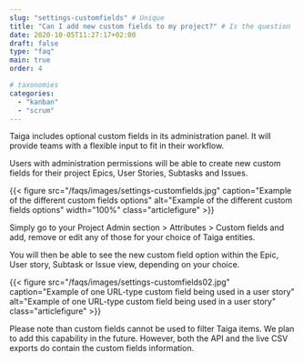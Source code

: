 ```yaml
---
slug: "settings-customfields" # Unique
title: "Can I add new custom fields to my project?" # Is the question
date: 2020-10-05T11:27:17+02:00
draft: false
type: "faq"
main: true
order: 4

# taxonomies
categories:
  - "kanban"
  - "scrum"
---
```


Taiga includes optional custom fields in its administration panel. It will provide teams with a flexible input to fit in their workflow.

Users with administration permissions will be able to create new custom fields for their project Epics, User Stories, Subtasks and Issues.


{{< figure src="/faqs/images/settings-customfields.jpg" caption="Example of the different custom fields options" alt="Example of the different custom fields options" width="100%" class="articlefigure" >}}

Simply go to your Project Admin section > Attributes > Custom fields and add, remove or edit any of those for your choice of Taiga entities.

You will then be able to see the new custom field option within the Epic, User story, Subtask or Issue view, depending on your choice.

{{< figure src="/faqs/images/settings-customfields02.jpg" caption="Example of one URL-type custom field being used in a user story" alt="Example of one URL-type custom field being used in a user story" class="articlefigure" >}}


Please note than custom fields cannot be used to filter Taiga items. We plan to add this capability in the future. However, both the API and the live CSV exports do contain the custom fields information.